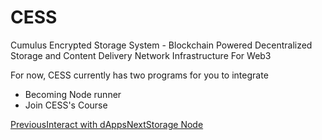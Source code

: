 # CESS

Cumulus Encrypted Storage System - Blockchain Powered Decentralized Storage and Content Delivery Network Infrastructure For Web3

For now, CESS currently has two programs for you to integrate

* Becoming Node runner
* Join CESS's Course

[PreviousInteract with dApps](<../.gitbook/assets/interact with dapps>)[NextStorage Node](<../.gitbook/assets/storage node>)

